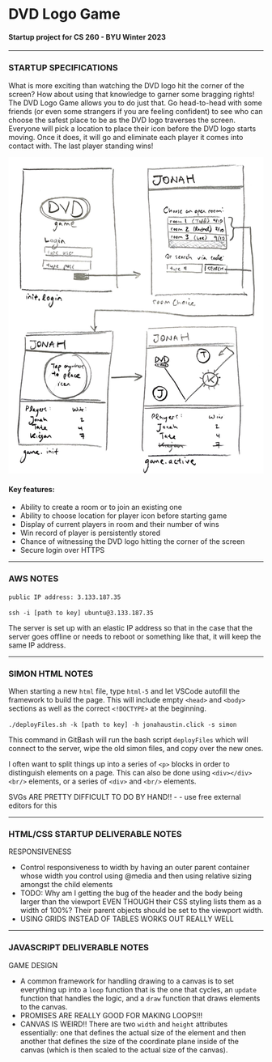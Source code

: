 # DVD Logo Game

#### Startup project for CS 260 - BYU Winter 2023

---

### STARTUP SPECIFICATIONS

What is more exciting than watching the DVD logo hit the corner of the screen? How about using that knowledge to garner some bragging rights! The DVD Logo Game allows you to do just that. Go head-to-head with some friends (or even some strangers if you are feeling confident) to see who can choose the safest place to be as the DVD logo traverses the screen. Everyone will pick a location to place their icon before the DVD logo starts moving. Once it does, it will go and eliminate each player it comes into contact with. The last player standing wins!

![Rough sketch of different screens of application](/images/specification/rough%20sketch.jpg)

#### Key features:
 - Ability to create a room or to join an existing one
 - Ability to choose location for player icon before starting game
 - Display of current players in room and their number of wins
 - Win record of player is persistently stored
 - Chance of witnessing the DVD logo hitting the corner of the screen
 - Secure login over HTTPS

---

### AWS NOTES

`public IP address: 3.133.187.35`

`ssh -i [path to key] ubuntu@3.133.187.35`

The server is set up with an elastic IP address so that in the case that the server goes offline or needs to reboot or something like that, it will keep the same IP address.

---

### SIMON HTML NOTES

When starting a new `html` file, type `html-5` and let VSCode autofill the framework to build the page. This will include empty `<head>` and `<body>` sections as well as the correct `<!DOCTYPE>` at the beginning.

`./deployFiles.sh -k [path to key] -h jonahaustin.click -s simon`

This command in GitBash will run the bash script `deployFiles` which will connect to the server, wipe the old simon files, and copy over the new ones.
 
I often want to split things up into a series of `<p>` blocks in order to distinguish elements on a page. This can also be done using `<div></div> <br/>` elements, or a series of `<div>` and `<br/>` elements.
 
SVGs ARE PRETTY DIFFICULT TO DO BY HAND!! - - use free external editors for this


---

### HTML/CSS STARTUP DELIVERABLE NOTES

RESPONSIVENESS
 - Control responsiveness to width by having an outer parent container whose width you control using @media and then using relative sizing amongst the child elements
 - TODO: Why am I getting the bug of the header and the body being larger than the viewport EVEN THOUGH their CSS styling lists them as a width of 100%? Their parent objects should be set to the viewport width.
 - USING GRIDS INSTEAD OF TABLES WORKS OUT REALLY WELL

---

### JAVASCRIPT DELIVERABLE NOTES

GAME DESIGN
 - A common framework for handling drawing to a canvas is to set everything up into a `loop` function that is the one that cycles, an `update` function that handles the logic, and a `draw` function that draws elements to the canvas.
 - PROMISES ARE REALLY GOOD FOR MAKING LOOPS!!!
 - CANVAS IS WEIRD!! There are two `width` and `height` attributes essentially: one that defines the actual size of the element and then another that defines the size of the coordinate plane inside of the canvas (which is then scaled to the actual size of the canvas).
